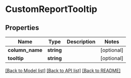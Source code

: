 # CustomReportTooltip

## Properties
Name | Type | Description | Notes
------------ | ------------- | ------------- | -------------
**column_name** | **string** |  | [optional] 
**tooltip** | **string** |  | [optional] 

[[Back to Model list]](../README.md#documentation-for-models) [[Back to API list]](../README.md#documentation-for-api-endpoints) [[Back to README]](../README.md)


